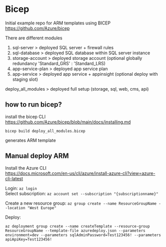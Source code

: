 # Bicep

Initial example repo for ARM templates using BICEP https://github.com/Azure/bicep

There are different modules

1. sql-server > deployed SQL server + firewall rules
2. sql-database > deployed SQL database within SQL server instance
3. storage-account > deployed storage account (optional globally redundancy 'Standard_GRS' : 'Standard_LRS)
4. app-service-plan > deployed app service plan
5. app-service > deployed app service + appinsight (optional deploy with staging slot)

deploy_all_modules > deployed full setup (storage, sql, web, cms, api)

## how to run bicep?

install the bicep CLI
https://github.com/Azure/bicep/blob/main/docs/installing.md

```
bicep build deploy_all_modules.bicep
```

generates ARM template

## Manual deploy ARM

Install the Azure CLI  
https://docs.microsoft.com/en-us/cli/azure/install-azure-cli?view=azure-cli-latest

Login: `az login`  
Select subscription: `az account set --subscription "{subscriptionname}"`

Create a new resource group:
`az group create --name ResourceGroupName --location "West Europe"`

Deploy:

```
az deployment group create --name createTemplate --resource-group ResourceGroupName --template-file azuredeploy.json --parameters environment=dev --parameters sqlAdminPassword=Test123456! --parameters apiApiKey=Test123456!
```
